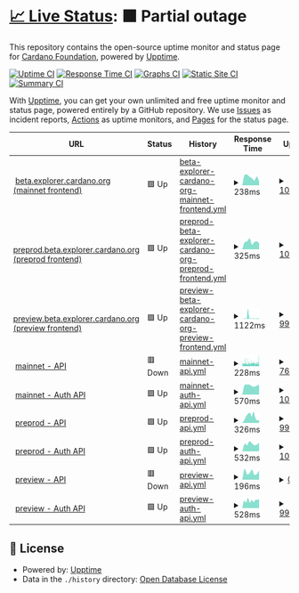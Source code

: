 # [📈 Live Status](https://status.beta.explorer.cardano.org): <!--live status--> **🟧 Partial outage**

This repository contains the open-source uptime monitor and status page for [Cardano Foundation](https://cardanofoundation.org), powered by [Upptime](https://github.com/upptime/upptime).

[![Uptime CI](https://github.com/cardano-foundation/cf-explorer-status/workflows/Uptime%20CI/badge.svg)](https://github.com/cardano-foundation/cf-explorer-status/actions?query=workflow%3A%22Uptime+CI%22)
[![Response Time CI](https://github.com/cardano-foundation/cf-explorer-status/workflows/Response%20Time%20CI/badge.svg)](https://github.com/cardano-foundation/cf-explorer-status/actions?query=workflow%3A%22Response+Time+CI%22)
[![Graphs CI](https://github.com/cardano-foundation/cf-explorer-status/workflows/Graphs%20CI/badge.svg)](https://github.com/cardano-foundation/cf-explorer-status/actions?query=workflow%3A%22Graphs+CI%22)
[![Static Site CI](https://github.com/cardano-foundation/cf-explorer-status/workflows/Static%20Site%20CI/badge.svg)](https://github.com/cardano-foundation/cf-explorer-status/actions?query=workflow%3A%22Static+Site+CI%22)
[![Summary CI](https://github.com/cardano-foundation/cf-explorer-status/workflows/Summary%20CI/badge.svg)](https://github.com/cardano-foundation/cf-explorer-status/actions?query=workflow%3A%22Summary+CI%22)

With [Upptime](https://upptime.js.org), you can get your own unlimited and free uptime monitor and status page, powered entirely by a GitHub repository. We use [Issues](https://github.com/cardano-foundation/cf-explorer-status/issues) as incident reports, [Actions](https://github.com/cardano-foundation/cf-explorer-status/actions) as uptime monitors, and [Pages](https://status.beta.explorer.cardano.org) for the status page.

<!--start: status pages-->
<!-- This summary is generated by Upptime (https://github.com/upptime/upptime) -->
<!-- Do not edit this manually, your changes will be overwritten -->
<!-- prettier-ignore -->
| URL | Status | History | Response Time | Uptime |
| --- | ------ | ------- | ------------- | ------ |
| <img alt="" src="https://icons.duckduckgo.com/ip3/beta.explorer.cardano.org.ico" height="13"> [beta.explorer.cardano.org (mainnet frontend)](https://beta.explorer.cardano.org/) | 🟩 Up | [beta-explorer-cardano-org-mainnet-frontend.yml](https://github.com/cardano-foundation/cf-explorer-status/commits/HEAD/history/beta-explorer-cardano-org-mainnet-frontend.yml) | <details><summary><img alt="Response time graph" src="./graphs/beta-explorer-cardano-org-mainnet-frontend/response-time-week.png" height="20"> 238ms</summary><br><a href="https://status.beta.explorer.cardano.org/history/beta-explorer-cardano-org-mainnet-frontend"><img alt="Response time 278" src="https://img.shields.io/endpoint?url=https%3A%2F%2Fraw.githubusercontent.com%2Fcardano-foundation%2Fcf-explorer-status%2FHEAD%2Fapi%2Fbeta-explorer-cardano-org-mainnet-frontend%2Fresponse-time.json"></a><br><a href="https://status.beta.explorer.cardano.org/history/beta-explorer-cardano-org-mainnet-frontend"><img alt="24-hour response time 119" src="https://img.shields.io/endpoint?url=https%3A%2F%2Fraw.githubusercontent.com%2Fcardano-foundation%2Fcf-explorer-status%2FHEAD%2Fapi%2Fbeta-explorer-cardano-org-mainnet-frontend%2Fresponse-time-day.json"></a><br><a href="https://status.beta.explorer.cardano.org/history/beta-explorer-cardano-org-mainnet-frontend"><img alt="7-day response time 238" src="https://img.shields.io/endpoint?url=https%3A%2F%2Fraw.githubusercontent.com%2Fcardano-foundation%2Fcf-explorer-status%2FHEAD%2Fapi%2Fbeta-explorer-cardano-org-mainnet-frontend%2Fresponse-time-week.json"></a><br><a href="https://status.beta.explorer.cardano.org/history/beta-explorer-cardano-org-mainnet-frontend"><img alt="30-day response time 351" src="https://img.shields.io/endpoint?url=https%3A%2F%2Fraw.githubusercontent.com%2Fcardano-foundation%2Fcf-explorer-status%2FHEAD%2Fapi%2Fbeta-explorer-cardano-org-mainnet-frontend%2Fresponse-time-month.json"></a><br><a href="https://status.beta.explorer.cardano.org/history/beta-explorer-cardano-org-mainnet-frontend"><img alt="1-year response time 278" src="https://img.shields.io/endpoint?url=https%3A%2F%2Fraw.githubusercontent.com%2Fcardano-foundation%2Fcf-explorer-status%2FHEAD%2Fapi%2Fbeta-explorer-cardano-org-mainnet-frontend%2Fresponse-time-year.json"></a></details> | <details><summary><a href="https://status.beta.explorer.cardano.org/history/beta-explorer-cardano-org-mainnet-frontend">100.00%</a></summary><a href="https://status.beta.explorer.cardano.org/history/beta-explorer-cardano-org-mainnet-frontend"><img alt="All-time uptime 100.00%" src="https://img.shields.io/endpoint?url=https%3A%2F%2Fraw.githubusercontent.com%2Fcardano-foundation%2Fcf-explorer-status%2FHEAD%2Fapi%2Fbeta-explorer-cardano-org-mainnet-frontend%2Fuptime.json"></a><br><a href="https://status.beta.explorer.cardano.org/history/beta-explorer-cardano-org-mainnet-frontend"><img alt="24-hour uptime 100.00%" src="https://img.shields.io/endpoint?url=https%3A%2F%2Fraw.githubusercontent.com%2Fcardano-foundation%2Fcf-explorer-status%2FHEAD%2Fapi%2Fbeta-explorer-cardano-org-mainnet-frontend%2Fuptime-day.json"></a><br><a href="https://status.beta.explorer.cardano.org/history/beta-explorer-cardano-org-mainnet-frontend"><img alt="7-day uptime 100.00%" src="https://img.shields.io/endpoint?url=https%3A%2F%2Fraw.githubusercontent.com%2Fcardano-foundation%2Fcf-explorer-status%2FHEAD%2Fapi%2Fbeta-explorer-cardano-org-mainnet-frontend%2Fuptime-week.json"></a><br><a href="https://status.beta.explorer.cardano.org/history/beta-explorer-cardano-org-mainnet-frontend"><img alt="30-day uptime 100.00%" src="https://img.shields.io/endpoint?url=https%3A%2F%2Fraw.githubusercontent.com%2Fcardano-foundation%2Fcf-explorer-status%2FHEAD%2Fapi%2Fbeta-explorer-cardano-org-mainnet-frontend%2Fuptime-month.json"></a><br><a href="https://status.beta.explorer.cardano.org/history/beta-explorer-cardano-org-mainnet-frontend"><img alt="1-year uptime 100.00%" src="https://img.shields.io/endpoint?url=https%3A%2F%2Fraw.githubusercontent.com%2Fcardano-foundation%2Fcf-explorer-status%2FHEAD%2Fapi%2Fbeta-explorer-cardano-org-mainnet-frontend%2Fuptime-year.json"></a></details>
| <img alt="" src="https://icons.duckduckgo.com/ip3/preprod.beta.explorer.cardano.org.ico" height="13"> [preprod.beta.explorer.cardano.org (preprod frontend)](https://preprod.beta.explorer.cardano.org/) | 🟩 Up | [preprod-beta-explorer-cardano-org-preprod-frontend.yml](https://github.com/cardano-foundation/cf-explorer-status/commits/HEAD/history/preprod-beta-explorer-cardano-org-preprod-frontend.yml) | <details><summary><img alt="Response time graph" src="./graphs/preprod-beta-explorer-cardano-org-preprod-frontend/response-time-week.png" height="20"> 325ms</summary><br><a href="https://status.beta.explorer.cardano.org/history/preprod-beta-explorer-cardano-org-preprod-frontend"><img alt="Response time 251" src="https://img.shields.io/endpoint?url=https%3A%2F%2Fraw.githubusercontent.com%2Fcardano-foundation%2Fcf-explorer-status%2FHEAD%2Fapi%2Fpreprod-beta-explorer-cardano-org-preprod-frontend%2Fresponse-time.json"></a><br><a href="https://status.beta.explorer.cardano.org/history/preprod-beta-explorer-cardano-org-preprod-frontend"><img alt="24-hour response time 267" src="https://img.shields.io/endpoint?url=https%3A%2F%2Fraw.githubusercontent.com%2Fcardano-foundation%2Fcf-explorer-status%2FHEAD%2Fapi%2Fpreprod-beta-explorer-cardano-org-preprod-frontend%2Fresponse-time-day.json"></a><br><a href="https://status.beta.explorer.cardano.org/history/preprod-beta-explorer-cardano-org-preprod-frontend"><img alt="7-day response time 325" src="https://img.shields.io/endpoint?url=https%3A%2F%2Fraw.githubusercontent.com%2Fcardano-foundation%2Fcf-explorer-status%2FHEAD%2Fapi%2Fpreprod-beta-explorer-cardano-org-preprod-frontend%2Fresponse-time-week.json"></a><br><a href="https://status.beta.explorer.cardano.org/history/preprod-beta-explorer-cardano-org-preprod-frontend"><img alt="30-day response time 315" src="https://img.shields.io/endpoint?url=https%3A%2F%2Fraw.githubusercontent.com%2Fcardano-foundation%2Fcf-explorer-status%2FHEAD%2Fapi%2Fpreprod-beta-explorer-cardano-org-preprod-frontend%2Fresponse-time-month.json"></a><br><a href="https://status.beta.explorer.cardano.org/history/preprod-beta-explorer-cardano-org-preprod-frontend"><img alt="1-year response time 251" src="https://img.shields.io/endpoint?url=https%3A%2F%2Fraw.githubusercontent.com%2Fcardano-foundation%2Fcf-explorer-status%2FHEAD%2Fapi%2Fpreprod-beta-explorer-cardano-org-preprod-frontend%2Fresponse-time-year.json"></a></details> | <details><summary><a href="https://status.beta.explorer.cardano.org/history/preprod-beta-explorer-cardano-org-preprod-frontend">100.00%</a></summary><a href="https://status.beta.explorer.cardano.org/history/preprod-beta-explorer-cardano-org-preprod-frontend"><img alt="All-time uptime 42.52%" src="https://img.shields.io/endpoint?url=https%3A%2F%2Fraw.githubusercontent.com%2Fcardano-foundation%2Fcf-explorer-status%2FHEAD%2Fapi%2Fpreprod-beta-explorer-cardano-org-preprod-frontend%2Fuptime.json"></a><br><a href="https://status.beta.explorer.cardano.org/history/preprod-beta-explorer-cardano-org-preprod-frontend"><img alt="24-hour uptime 100.00%" src="https://img.shields.io/endpoint?url=https%3A%2F%2Fraw.githubusercontent.com%2Fcardano-foundation%2Fcf-explorer-status%2FHEAD%2Fapi%2Fpreprod-beta-explorer-cardano-org-preprod-frontend%2Fuptime-day.json"></a><br><a href="https://status.beta.explorer.cardano.org/history/preprod-beta-explorer-cardano-org-preprod-frontend"><img alt="7-day uptime 100.00%" src="https://img.shields.io/endpoint?url=https%3A%2F%2Fraw.githubusercontent.com%2Fcardano-foundation%2Fcf-explorer-status%2FHEAD%2Fapi%2Fpreprod-beta-explorer-cardano-org-preprod-frontend%2Fuptime-week.json"></a><br><a href="https://status.beta.explorer.cardano.org/history/preprod-beta-explorer-cardano-org-preprod-frontend"><img alt="30-day uptime 53.58%" src="https://img.shields.io/endpoint?url=https%3A%2F%2Fraw.githubusercontent.com%2Fcardano-foundation%2Fcf-explorer-status%2FHEAD%2Fapi%2Fpreprod-beta-explorer-cardano-org-preprod-frontend%2Fuptime-month.json"></a><br><a href="https://status.beta.explorer.cardano.org/history/preprod-beta-explorer-cardano-org-preprod-frontend"><img alt="1-year uptime 42.52%" src="https://img.shields.io/endpoint?url=https%3A%2F%2Fraw.githubusercontent.com%2Fcardano-foundation%2Fcf-explorer-status%2FHEAD%2Fapi%2Fpreprod-beta-explorer-cardano-org-preprod-frontend%2Fuptime-year.json"></a></details>
| <img alt="" src="https://icons.duckduckgo.com/ip3/preview.beta.explorer.cardano.org.ico" height="13"> [preview.beta.explorer.cardano.org (preview frontend)](https://preview.beta.explorer.cardano.org/) | 🟩 Up | [preview-beta-explorer-cardano-org-preview-frontend.yml](https://github.com/cardano-foundation/cf-explorer-status/commits/HEAD/history/preview-beta-explorer-cardano-org-preview-frontend.yml) | <details><summary><img alt="Response time graph" src="./graphs/preview-beta-explorer-cardano-org-preview-frontend/response-time-week.png" height="20"> 1122ms</summary><br><a href="https://status.beta.explorer.cardano.org/history/preview-beta-explorer-cardano-org-preview-frontend"><img alt="Response time 301" src="https://img.shields.io/endpoint?url=https%3A%2F%2Fraw.githubusercontent.com%2Fcardano-foundation%2Fcf-explorer-status%2FHEAD%2Fapi%2Fpreview-beta-explorer-cardano-org-preview-frontend%2Fresponse-time.json"></a><br><a href="https://status.beta.explorer.cardano.org/history/preview-beta-explorer-cardano-org-preview-frontend"><img alt="24-hour response time 361" src="https://img.shields.io/endpoint?url=https%3A%2F%2Fraw.githubusercontent.com%2Fcardano-foundation%2Fcf-explorer-status%2FHEAD%2Fapi%2Fpreview-beta-explorer-cardano-org-preview-frontend%2Fresponse-time-day.json"></a><br><a href="https://status.beta.explorer.cardano.org/history/preview-beta-explorer-cardano-org-preview-frontend"><img alt="7-day response time 1122" src="https://img.shields.io/endpoint?url=https%3A%2F%2Fraw.githubusercontent.com%2Fcardano-foundation%2Fcf-explorer-status%2FHEAD%2Fapi%2Fpreview-beta-explorer-cardano-org-preview-frontend%2Fresponse-time-week.json"></a><br><a href="https://status.beta.explorer.cardano.org/history/preview-beta-explorer-cardano-org-preview-frontend"><img alt="30-day response time 578" src="https://img.shields.io/endpoint?url=https%3A%2F%2Fraw.githubusercontent.com%2Fcardano-foundation%2Fcf-explorer-status%2FHEAD%2Fapi%2Fpreview-beta-explorer-cardano-org-preview-frontend%2Fresponse-time-month.json"></a><br><a href="https://status.beta.explorer.cardano.org/history/preview-beta-explorer-cardano-org-preview-frontend"><img alt="1-year response time 301" src="https://img.shields.io/endpoint?url=https%3A%2F%2Fraw.githubusercontent.com%2Fcardano-foundation%2Fcf-explorer-status%2FHEAD%2Fapi%2Fpreview-beta-explorer-cardano-org-preview-frontend%2Fresponse-time-year.json"></a></details> | <details><summary><a href="https://status.beta.explorer.cardano.org/history/preview-beta-explorer-cardano-org-preview-frontend">99.89%</a></summary><a href="https://status.beta.explorer.cardano.org/history/preview-beta-explorer-cardano-org-preview-frontend"><img alt="All-time uptime 99.09%" src="https://img.shields.io/endpoint?url=https%3A%2F%2Fraw.githubusercontent.com%2Fcardano-foundation%2Fcf-explorer-status%2FHEAD%2Fapi%2Fpreview-beta-explorer-cardano-org-preview-frontend%2Fuptime.json"></a><br><a href="https://status.beta.explorer.cardano.org/history/preview-beta-explorer-cardano-org-preview-frontend"><img alt="24-hour uptime 99.65%" src="https://img.shields.io/endpoint?url=https%3A%2F%2Fraw.githubusercontent.com%2Fcardano-foundation%2Fcf-explorer-status%2FHEAD%2Fapi%2Fpreview-beta-explorer-cardano-org-preview-frontend%2Fuptime-day.json"></a><br><a href="https://status.beta.explorer.cardano.org/history/preview-beta-explorer-cardano-org-preview-frontend"><img alt="7-day uptime 99.89%" src="https://img.shields.io/endpoint?url=https%3A%2F%2Fraw.githubusercontent.com%2Fcardano-foundation%2Fcf-explorer-status%2FHEAD%2Fapi%2Fpreview-beta-explorer-cardano-org-preview-frontend%2Fuptime-week.json"></a><br><a href="https://status.beta.explorer.cardano.org/history/preview-beta-explorer-cardano-org-preview-frontend"><img alt="30-day uptime 99.97%" src="https://img.shields.io/endpoint?url=https%3A%2F%2Fraw.githubusercontent.com%2Fcardano-foundation%2Fcf-explorer-status%2FHEAD%2Fapi%2Fpreview-beta-explorer-cardano-org-preview-frontend%2Fuptime-month.json"></a><br><a href="https://status.beta.explorer.cardano.org/history/preview-beta-explorer-cardano-org-preview-frontend"><img alt="1-year uptime 99.09%" src="https://img.shields.io/endpoint?url=https%3A%2F%2Fraw.githubusercontent.com%2Fcardano-foundation%2Fcf-explorer-status%2FHEAD%2Fapi%2Fpreview-beta-explorer-cardano-org-preview-frontend%2Fuptime-year.json"></a></details>
| <img alt="" src="https://icons.duckduckgo.com/ip3/api.beta.explorer.cardano.org.ico" height="13"> [mainnet - API](https://api.beta.explorer.cardano.org/api/v1/epochs) | 🟥 Down | [mainnet-api.yml](https://github.com/cardano-foundation/cf-explorer-status/commits/HEAD/history/mainnet-api.yml) | <details><summary><img alt="Response time graph" src="./graphs/mainnet-api/response-time-week.png" height="20"> 228ms</summary><br><a href="https://status.beta.explorer.cardano.org/history/mainnet-api"><img alt="Response time 321" src="https://img.shields.io/endpoint?url=https%3A%2F%2Fraw.githubusercontent.com%2Fcardano-foundation%2Fcf-explorer-status%2FHEAD%2Fapi%2Fmainnet-api%2Fresponse-time.json"></a><br><a href="https://status.beta.explorer.cardano.org/history/mainnet-api"><img alt="24-hour response time 133" src="https://img.shields.io/endpoint?url=https%3A%2F%2Fraw.githubusercontent.com%2Fcardano-foundation%2Fcf-explorer-status%2FHEAD%2Fapi%2Fmainnet-api%2Fresponse-time-day.json"></a><br><a href="https://status.beta.explorer.cardano.org/history/mainnet-api"><img alt="7-day response time 228" src="https://img.shields.io/endpoint?url=https%3A%2F%2Fraw.githubusercontent.com%2Fcardano-foundation%2Fcf-explorer-status%2FHEAD%2Fapi%2Fmainnet-api%2Fresponse-time-week.json"></a><br><a href="https://status.beta.explorer.cardano.org/history/mainnet-api"><img alt="30-day response time 340" src="https://img.shields.io/endpoint?url=https%3A%2F%2Fraw.githubusercontent.com%2Fcardano-foundation%2Fcf-explorer-status%2FHEAD%2Fapi%2Fmainnet-api%2Fresponse-time-month.json"></a><br><a href="https://status.beta.explorer.cardano.org/history/mainnet-api"><img alt="1-year response time 321" src="https://img.shields.io/endpoint?url=https%3A%2F%2Fraw.githubusercontent.com%2Fcardano-foundation%2Fcf-explorer-status%2FHEAD%2Fapi%2Fmainnet-api%2Fresponse-time-year.json"></a></details> | <details><summary><a href="https://status.beta.explorer.cardano.org/history/mainnet-api">76.71%</a></summary><a href="https://status.beta.explorer.cardano.org/history/mainnet-api"><img alt="All-time uptime 99.55%" src="https://img.shields.io/endpoint?url=https%3A%2F%2Fraw.githubusercontent.com%2Fcardano-foundation%2Fcf-explorer-status%2FHEAD%2Fapi%2Fmainnet-api%2Fuptime.json"></a><br><a href="https://status.beta.explorer.cardano.org/history/mainnet-api"><img alt="24-hour uptime 7.55%" src="https://img.shields.io/endpoint?url=https%3A%2F%2Fraw.githubusercontent.com%2Fcardano-foundation%2Fcf-explorer-status%2FHEAD%2Fapi%2Fmainnet-api%2Fuptime-day.json"></a><br><a href="https://status.beta.explorer.cardano.org/history/mainnet-api"><img alt="7-day uptime 76.71%" src="https://img.shields.io/endpoint?url=https%3A%2F%2Fraw.githubusercontent.com%2Fcardano-foundation%2Fcf-explorer-status%2FHEAD%2Fapi%2Fmainnet-api%2Fuptime-week.json"></a><br><a href="https://status.beta.explorer.cardano.org/history/mainnet-api"><img alt="30-day uptime 94.64%" src="https://img.shields.io/endpoint?url=https%3A%2F%2Fraw.githubusercontent.com%2Fcardano-foundation%2Fcf-explorer-status%2FHEAD%2Fapi%2Fmainnet-api%2Fuptime-month.json"></a><br><a href="https://status.beta.explorer.cardano.org/history/mainnet-api"><img alt="1-year uptime 99.55%" src="https://img.shields.io/endpoint?url=https%3A%2F%2Fraw.githubusercontent.com%2Fcardano-foundation%2Fcf-explorer-status%2FHEAD%2Fapi%2Fmainnet-api%2Fuptime-year.json"></a></details>
| <img alt="" src="https://icons.duckduckgo.com/ip3/auth-api.pro.cf-explorer-mainnet.eu-west-1.beta.explorer.cardano.org.ico" height="13"> [mainnet - Auth API](https://auth-api.pro.cf-explorer-mainnet.eu-west-1.beta.explorer.cardano.org/api/v1/user/info) | 🟩 Up | [mainnet-auth-api.yml](https://github.com/cardano-foundation/cf-explorer-status/commits/HEAD/history/mainnet-auth-api.yml) | <details><summary><img alt="Response time graph" src="./graphs/mainnet-auth-api/response-time-week.png" height="20"> 570ms</summary><br><a href="https://status.beta.explorer.cardano.org/history/mainnet-auth-api"><img alt="Response time 678" src="https://img.shields.io/endpoint?url=https%3A%2F%2Fraw.githubusercontent.com%2Fcardano-foundation%2Fcf-explorer-status%2FHEAD%2Fapi%2Fmainnet-auth-api%2Fresponse-time.json"></a><br><a href="https://status.beta.explorer.cardano.org/history/mainnet-auth-api"><img alt="24-hour response time 610" src="https://img.shields.io/endpoint?url=https%3A%2F%2Fraw.githubusercontent.com%2Fcardano-foundation%2Fcf-explorer-status%2FHEAD%2Fapi%2Fmainnet-auth-api%2Fresponse-time-day.json"></a><br><a href="https://status.beta.explorer.cardano.org/history/mainnet-auth-api"><img alt="7-day response time 570" src="https://img.shields.io/endpoint?url=https%3A%2F%2Fraw.githubusercontent.com%2Fcardano-foundation%2Fcf-explorer-status%2FHEAD%2Fapi%2Fmainnet-auth-api%2Fresponse-time-week.json"></a><br><a href="https://status.beta.explorer.cardano.org/history/mainnet-auth-api"><img alt="30-day response time 560" src="https://img.shields.io/endpoint?url=https%3A%2F%2Fraw.githubusercontent.com%2Fcardano-foundation%2Fcf-explorer-status%2FHEAD%2Fapi%2Fmainnet-auth-api%2Fresponse-time-month.json"></a><br><a href="https://status.beta.explorer.cardano.org/history/mainnet-auth-api"><img alt="1-year response time 678" src="https://img.shields.io/endpoint?url=https%3A%2F%2Fraw.githubusercontent.com%2Fcardano-foundation%2Fcf-explorer-status%2FHEAD%2Fapi%2Fmainnet-auth-api%2Fresponse-time-year.json"></a></details> | <details><summary><a href="https://status.beta.explorer.cardano.org/history/mainnet-auth-api">100.00%</a></summary><a href="https://status.beta.explorer.cardano.org/history/mainnet-auth-api"><img alt="All-time uptime 99.75%" src="https://img.shields.io/endpoint?url=https%3A%2F%2Fraw.githubusercontent.com%2Fcardano-foundation%2Fcf-explorer-status%2FHEAD%2Fapi%2Fmainnet-auth-api%2Fuptime.json"></a><br><a href="https://status.beta.explorer.cardano.org/history/mainnet-auth-api"><img alt="24-hour uptime 100.00%" src="https://img.shields.io/endpoint?url=https%3A%2F%2Fraw.githubusercontent.com%2Fcardano-foundation%2Fcf-explorer-status%2FHEAD%2Fapi%2Fmainnet-auth-api%2Fuptime-day.json"></a><br><a href="https://status.beta.explorer.cardano.org/history/mainnet-auth-api"><img alt="7-day uptime 100.00%" src="https://img.shields.io/endpoint?url=https%3A%2F%2Fraw.githubusercontent.com%2Fcardano-foundation%2Fcf-explorer-status%2FHEAD%2Fapi%2Fmainnet-auth-api%2Fuptime-week.json"></a><br><a href="https://status.beta.explorer.cardano.org/history/mainnet-auth-api"><img alt="30-day uptime 100.00%" src="https://img.shields.io/endpoint?url=https%3A%2F%2Fraw.githubusercontent.com%2Fcardano-foundation%2Fcf-explorer-status%2FHEAD%2Fapi%2Fmainnet-auth-api%2Fuptime-month.json"></a><br><a href="https://status.beta.explorer.cardano.org/history/mainnet-auth-api"><img alt="1-year uptime 99.75%" src="https://img.shields.io/endpoint?url=https%3A%2F%2Fraw.githubusercontent.com%2Fcardano-foundation%2Fcf-explorer-status%2FHEAD%2Fapi%2Fmainnet-auth-api%2Fuptime-year.json"></a></details>
| <img alt="" src="https://icons.duckduckgo.com/ip3/api.preprod.beta.explorer.cardano.org.ico" height="13"> [preprod - API](https://api.preprod.beta.explorer.cardano.org/api/v1/epochs) | 🟩 Up | [preprod-api.yml](https://github.com/cardano-foundation/cf-explorer-status/commits/HEAD/history/preprod-api.yml) | <details><summary><img alt="Response time graph" src="./graphs/preprod-api/response-time-week.png" height="20"> 326ms</summary><br><a href="https://status.beta.explorer.cardano.org/history/preprod-api"><img alt="Response time 331" src="https://img.shields.io/endpoint?url=https%3A%2F%2Fraw.githubusercontent.com%2Fcardano-foundation%2Fcf-explorer-status%2FHEAD%2Fapi%2Fpreprod-api%2Fresponse-time.json"></a><br><a href="https://status.beta.explorer.cardano.org/history/preprod-api"><img alt="24-hour response time 145" src="https://img.shields.io/endpoint?url=https%3A%2F%2Fraw.githubusercontent.com%2Fcardano-foundation%2Fcf-explorer-status%2FHEAD%2Fapi%2Fpreprod-api%2Fresponse-time-day.json"></a><br><a href="https://status.beta.explorer.cardano.org/history/preprod-api"><img alt="7-day response time 326" src="https://img.shields.io/endpoint?url=https%3A%2F%2Fraw.githubusercontent.com%2Fcardano-foundation%2Fcf-explorer-status%2FHEAD%2Fapi%2Fpreprod-api%2Fresponse-time-week.json"></a><br><a href="https://status.beta.explorer.cardano.org/history/preprod-api"><img alt="30-day response time 431" src="https://img.shields.io/endpoint?url=https%3A%2F%2Fraw.githubusercontent.com%2Fcardano-foundation%2Fcf-explorer-status%2FHEAD%2Fapi%2Fpreprod-api%2Fresponse-time-month.json"></a><br><a href="https://status.beta.explorer.cardano.org/history/preprod-api"><img alt="1-year response time 331" src="https://img.shields.io/endpoint?url=https%3A%2F%2Fraw.githubusercontent.com%2Fcardano-foundation%2Fcf-explorer-status%2FHEAD%2Fapi%2Fpreprod-api%2Fresponse-time-year.json"></a></details> | <details><summary><a href="https://status.beta.explorer.cardano.org/history/preprod-api">99.95%</a></summary><a href="https://status.beta.explorer.cardano.org/history/preprod-api"><img alt="All-time uptime 98.52%" src="https://img.shields.io/endpoint?url=https%3A%2F%2Fraw.githubusercontent.com%2Fcardano-foundation%2Fcf-explorer-status%2FHEAD%2Fapi%2Fpreprod-api%2Fuptime.json"></a><br><a href="https://status.beta.explorer.cardano.org/history/preprod-api"><img alt="24-hour uptime 100.00%" src="https://img.shields.io/endpoint?url=https%3A%2F%2Fraw.githubusercontent.com%2Fcardano-foundation%2Fcf-explorer-status%2FHEAD%2Fapi%2Fpreprod-api%2Fuptime-day.json"></a><br><a href="https://status.beta.explorer.cardano.org/history/preprod-api"><img alt="7-day uptime 99.95%" src="https://img.shields.io/endpoint?url=https%3A%2F%2Fraw.githubusercontent.com%2Fcardano-foundation%2Fcf-explorer-status%2FHEAD%2Fapi%2Fpreprod-api%2Fuptime-week.json"></a><br><a href="https://status.beta.explorer.cardano.org/history/preprod-api"><img alt="30-day uptime 99.99%" src="https://img.shields.io/endpoint?url=https%3A%2F%2Fraw.githubusercontent.com%2Fcardano-foundation%2Fcf-explorer-status%2FHEAD%2Fapi%2Fpreprod-api%2Fuptime-month.json"></a><br><a href="https://status.beta.explorer.cardano.org/history/preprod-api"><img alt="1-year uptime 98.52%" src="https://img.shields.io/endpoint?url=https%3A%2F%2Fraw.githubusercontent.com%2Fcardano-foundation%2Fcf-explorer-status%2FHEAD%2Fapi%2Fpreprod-api%2Fuptime-year.json"></a></details>
| <img alt="" src="https://icons.duckduckgo.com/ip3/auth-api.pro.cf-explorer-preprod.eu-west-1.beta.explorer.cardano.org.ico" height="13"> [preprod - Auth API](https://auth-api.pro.cf-explorer-preprod.eu-west-1.beta.explorer.cardano.org/api/v1/user/info) | 🟩 Up | [preprod-auth-api.yml](https://github.com/cardano-foundation/cf-explorer-status/commits/HEAD/history/preprod-auth-api.yml) | <details><summary><img alt="Response time graph" src="./graphs/preprod-auth-api/response-time-week.png" height="20"> 532ms</summary><br><a href="https://status.beta.explorer.cardano.org/history/preprod-auth-api"><img alt="Response time 514" src="https://img.shields.io/endpoint?url=https%3A%2F%2Fraw.githubusercontent.com%2Fcardano-foundation%2Fcf-explorer-status%2FHEAD%2Fapi%2Fpreprod-auth-api%2Fresponse-time.json"></a><br><a href="https://status.beta.explorer.cardano.org/history/preprod-auth-api"><img alt="24-hour response time 591" src="https://img.shields.io/endpoint?url=https%3A%2F%2Fraw.githubusercontent.com%2Fcardano-foundation%2Fcf-explorer-status%2FHEAD%2Fapi%2Fpreprod-auth-api%2Fresponse-time-day.json"></a><br><a href="https://status.beta.explorer.cardano.org/history/preprod-auth-api"><img alt="7-day response time 532" src="https://img.shields.io/endpoint?url=https%3A%2F%2Fraw.githubusercontent.com%2Fcardano-foundation%2Fcf-explorer-status%2FHEAD%2Fapi%2Fpreprod-auth-api%2Fresponse-time-week.json"></a><br><a href="https://status.beta.explorer.cardano.org/history/preprod-auth-api"><img alt="30-day response time 573" src="https://img.shields.io/endpoint?url=https%3A%2F%2Fraw.githubusercontent.com%2Fcardano-foundation%2Fcf-explorer-status%2FHEAD%2Fapi%2Fpreprod-auth-api%2Fresponse-time-month.json"></a><br><a href="https://status.beta.explorer.cardano.org/history/preprod-auth-api"><img alt="1-year response time 514" src="https://img.shields.io/endpoint?url=https%3A%2F%2Fraw.githubusercontent.com%2Fcardano-foundation%2Fcf-explorer-status%2FHEAD%2Fapi%2Fpreprod-auth-api%2Fresponse-time-year.json"></a></details> | <details><summary><a href="https://status.beta.explorer.cardano.org/history/preprod-auth-api">100.00%</a></summary><a href="https://status.beta.explorer.cardano.org/history/preprod-auth-api"><img alt="All-time uptime 99.98%" src="https://img.shields.io/endpoint?url=https%3A%2F%2Fraw.githubusercontent.com%2Fcardano-foundation%2Fcf-explorer-status%2FHEAD%2Fapi%2Fpreprod-auth-api%2Fuptime.json"></a><br><a href="https://status.beta.explorer.cardano.org/history/preprod-auth-api"><img alt="24-hour uptime 100.00%" src="https://img.shields.io/endpoint?url=https%3A%2F%2Fraw.githubusercontent.com%2Fcardano-foundation%2Fcf-explorer-status%2FHEAD%2Fapi%2Fpreprod-auth-api%2Fuptime-day.json"></a><br><a href="https://status.beta.explorer.cardano.org/history/preprod-auth-api"><img alt="7-day uptime 100.00%" src="https://img.shields.io/endpoint?url=https%3A%2F%2Fraw.githubusercontent.com%2Fcardano-foundation%2Fcf-explorer-status%2FHEAD%2Fapi%2Fpreprod-auth-api%2Fuptime-week.json"></a><br><a href="https://status.beta.explorer.cardano.org/history/preprod-auth-api"><img alt="30-day uptime 100.00%" src="https://img.shields.io/endpoint?url=https%3A%2F%2Fraw.githubusercontent.com%2Fcardano-foundation%2Fcf-explorer-status%2FHEAD%2Fapi%2Fpreprod-auth-api%2Fuptime-month.json"></a><br><a href="https://status.beta.explorer.cardano.org/history/preprod-auth-api"><img alt="1-year uptime 99.98%" src="https://img.shields.io/endpoint?url=https%3A%2F%2Fraw.githubusercontent.com%2Fcardano-foundation%2Fcf-explorer-status%2FHEAD%2Fapi%2Fpreprod-auth-api%2Fuptime-year.json"></a></details>
| <img alt="" src="https://icons.duckduckgo.com/ip3/api.preview.beta.explorer.cardano.org.ico" height="13"> [preview - API](https://api.preview.beta.explorer.cardano.org/api/v1/epochs) | 🟥 Down | [preview-api.yml](https://github.com/cardano-foundation/cf-explorer-status/commits/HEAD/history/preview-api.yml) | <details><summary><img alt="Response time graph" src="./graphs/preview-api/response-time-week.png" height="20"> 196ms</summary><br><a href="https://status.beta.explorer.cardano.org/history/preview-api"><img alt="Response time 381" src="https://img.shields.io/endpoint?url=https%3A%2F%2Fraw.githubusercontent.com%2Fcardano-foundation%2Fcf-explorer-status%2FHEAD%2Fapi%2Fpreview-api%2Fresponse-time.json"></a><br><a href="https://status.beta.explorer.cardano.org/history/preview-api"><img alt="24-hour response time 239" src="https://img.shields.io/endpoint?url=https%3A%2F%2Fraw.githubusercontent.com%2Fcardano-foundation%2Fcf-explorer-status%2FHEAD%2Fapi%2Fpreview-api%2Fresponse-time-day.json"></a><br><a href="https://status.beta.explorer.cardano.org/history/preview-api"><img alt="7-day response time 196" src="https://img.shields.io/endpoint?url=https%3A%2F%2Fraw.githubusercontent.com%2Fcardano-foundation%2Fcf-explorer-status%2FHEAD%2Fapi%2Fpreview-api%2Fresponse-time-week.json"></a><br><a href="https://status.beta.explorer.cardano.org/history/preview-api"><img alt="30-day response time 402" src="https://img.shields.io/endpoint?url=https%3A%2F%2Fraw.githubusercontent.com%2Fcardano-foundation%2Fcf-explorer-status%2FHEAD%2Fapi%2Fpreview-api%2Fresponse-time-month.json"></a><br><a href="https://status.beta.explorer.cardano.org/history/preview-api"><img alt="1-year response time 381" src="https://img.shields.io/endpoint?url=https%3A%2F%2Fraw.githubusercontent.com%2Fcardano-foundation%2Fcf-explorer-status%2FHEAD%2Fapi%2Fpreview-api%2Fresponse-time-year.json"></a></details> | <details><summary><a href="https://status.beta.explorer.cardano.org/history/preview-api">0.00%</a></summary><a href="https://status.beta.explorer.cardano.org/history/preview-api"><img alt="All-time uptime 86.41%" src="https://img.shields.io/endpoint?url=https%3A%2F%2Fraw.githubusercontent.com%2Fcardano-foundation%2Fcf-explorer-status%2FHEAD%2Fapi%2Fpreview-api%2Fuptime.json"></a><br><a href="https://status.beta.explorer.cardano.org/history/preview-api"><img alt="24-hour uptime 0.00%" src="https://img.shields.io/endpoint?url=https%3A%2F%2Fraw.githubusercontent.com%2Fcardano-foundation%2Fcf-explorer-status%2FHEAD%2Fapi%2Fpreview-api%2Fuptime-day.json"></a><br><a href="https://status.beta.explorer.cardano.org/history/preview-api"><img alt="7-day uptime 0.00%" src="https://img.shields.io/endpoint?url=https%3A%2F%2Fraw.githubusercontent.com%2Fcardano-foundation%2Fcf-explorer-status%2FHEAD%2Fapi%2Fpreview-api%2Fuptime-week.json"></a><br><a href="https://status.beta.explorer.cardano.org/history/preview-api"><img alt="30-day uptime 29.65%" src="https://img.shields.io/endpoint?url=https%3A%2F%2Fraw.githubusercontent.com%2Fcardano-foundation%2Fcf-explorer-status%2FHEAD%2Fapi%2Fpreview-api%2Fuptime-month.json"></a><br><a href="https://status.beta.explorer.cardano.org/history/preview-api"><img alt="1-year uptime 86.41%" src="https://img.shields.io/endpoint?url=https%3A%2F%2Fraw.githubusercontent.com%2Fcardano-foundation%2Fcf-explorer-status%2FHEAD%2Fapi%2Fpreview-api%2Fuptime-year.json"></a></details>
| <img alt="" src="https://icons.duckduckgo.com/ip3/auth-api.pro.cf-explorer-preview.eu-west-1.beta.explorer.cardano.org.ico" height="13"> [preview - Auth API](https://auth-api.pro.cf-explorer-preview.eu-west-1.beta.explorer.cardano.org/api/v1/user/info) | 🟩 Up | [preview-auth-api.yml](https://github.com/cardano-foundation/cf-explorer-status/commits/HEAD/history/preview-auth-api.yml) | <details><summary><img alt="Response time graph" src="./graphs/preview-auth-api/response-time-week.png" height="20"> 528ms</summary><br><a href="https://status.beta.explorer.cardano.org/history/preview-auth-api"><img alt="Response time 842" src="https://img.shields.io/endpoint?url=https%3A%2F%2Fraw.githubusercontent.com%2Fcardano-foundation%2Fcf-explorer-status%2FHEAD%2Fapi%2Fpreview-auth-api%2Fresponse-time.json"></a><br><a href="https://status.beta.explorer.cardano.org/history/preview-auth-api"><img alt="24-hour response time 618" src="https://img.shields.io/endpoint?url=https%3A%2F%2Fraw.githubusercontent.com%2Fcardano-foundation%2Fcf-explorer-status%2FHEAD%2Fapi%2Fpreview-auth-api%2Fresponse-time-day.json"></a><br><a href="https://status.beta.explorer.cardano.org/history/preview-auth-api"><img alt="7-day response time 528" src="https://img.shields.io/endpoint?url=https%3A%2F%2Fraw.githubusercontent.com%2Fcardano-foundation%2Fcf-explorer-status%2FHEAD%2Fapi%2Fpreview-auth-api%2Fresponse-time-week.json"></a><br><a href="https://status.beta.explorer.cardano.org/history/preview-auth-api"><img alt="30-day response time 559" src="https://img.shields.io/endpoint?url=https%3A%2F%2Fraw.githubusercontent.com%2Fcardano-foundation%2Fcf-explorer-status%2FHEAD%2Fapi%2Fpreview-auth-api%2Fresponse-time-month.json"></a><br><a href="https://status.beta.explorer.cardano.org/history/preview-auth-api"><img alt="1-year response time 842" src="https://img.shields.io/endpoint?url=https%3A%2F%2Fraw.githubusercontent.com%2Fcardano-foundation%2Fcf-explorer-status%2FHEAD%2Fapi%2Fpreview-auth-api%2Fresponse-time-year.json"></a></details> | <details><summary><a href="https://status.beta.explorer.cardano.org/history/preview-auth-api">99.95%</a></summary><a href="https://status.beta.explorer.cardano.org/history/preview-auth-api"><img alt="All-time uptime 99.85%" src="https://img.shields.io/endpoint?url=https%3A%2F%2Fraw.githubusercontent.com%2Fcardano-foundation%2Fcf-explorer-status%2FHEAD%2Fapi%2Fpreview-auth-api%2Fuptime.json"></a><br><a href="https://status.beta.explorer.cardano.org/history/preview-auth-api"><img alt="24-hour uptime 100.00%" src="https://img.shields.io/endpoint?url=https%3A%2F%2Fraw.githubusercontent.com%2Fcardano-foundation%2Fcf-explorer-status%2FHEAD%2Fapi%2Fpreview-auth-api%2Fuptime-day.json"></a><br><a href="https://status.beta.explorer.cardano.org/history/preview-auth-api"><img alt="7-day uptime 99.95%" src="https://img.shields.io/endpoint?url=https%3A%2F%2Fraw.githubusercontent.com%2Fcardano-foundation%2Fcf-explorer-status%2FHEAD%2Fapi%2Fpreview-auth-api%2Fuptime-week.json"></a><br><a href="https://status.beta.explorer.cardano.org/history/preview-auth-api"><img alt="30-day uptime 99.99%" src="https://img.shields.io/endpoint?url=https%3A%2F%2Fraw.githubusercontent.com%2Fcardano-foundation%2Fcf-explorer-status%2FHEAD%2Fapi%2Fpreview-auth-api%2Fuptime-month.json"></a><br><a href="https://status.beta.explorer.cardano.org/history/preview-auth-api"><img alt="1-year uptime 99.85%" src="https://img.shields.io/endpoint?url=https%3A%2F%2Fraw.githubusercontent.com%2Fcardano-foundation%2Fcf-explorer-status%2FHEAD%2Fapi%2Fpreview-auth-api%2Fuptime-year.json"></a></details>

<!--end: status pages-->

## 📄 License

- Powered by: [Upptime](https://github.com/upptime/upptime)
- Data in the `./history` directory: [Open Database License](https://opendatacommons.org/licenses/odbl/1-0/)
